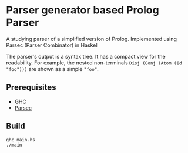 # Parser generator based Prolog Parser

A studying parser of a simplified version of Prolog. Implemented using Parsec (Parser Combinator) in Haskell

The parser's output is a syntax tree. It has a compact view for the readability. For example, the nested non-terminals `Disj (Conj (Atom (Id "foo")))` are shown as a simple `"foo"`.

## Prerequisites
* GHC
* [Parsec](https://hackage.haskell.org/package/parsec)

## Build
```
ghc main.hs
./main
```

